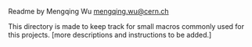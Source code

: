 Readme by Mengqing Wu <mengqing.wu@cern.ch>

This directory is made to keep track for small macros commonly used for this projects.
 [more descriptions and instructions to be added.]